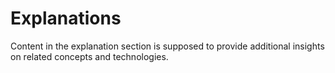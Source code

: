 # Explanations

Content in the explanation section is supposed to provide additional insights on related concepts and technologies.